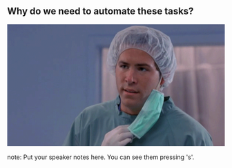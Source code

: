 ##  Why do we need to automate these tasks?

<img src="images/why.gif">

note:
    Put your speaker notes here.
    You can see them pressing 's'.

